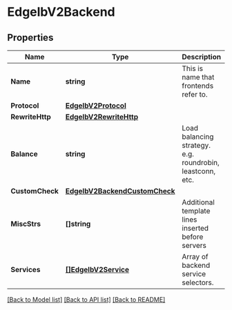 # EdgelbV2Backend

## Properties
Name | Type | Description | Notes
------------ | ------------- | ------------- | -------------
**Name** | **string** | This is name that frontends refer to. | [optional] 
**Protocol** | [**EdgelbV2Protocol**](EdgelbV2Protocol.md) |  | [optional] 
**RewriteHttp** | [**EdgelbV2RewriteHttp**](EdgelbV2RewriteHttp.md) |  | [optional] 
**Balance** | **string** | Load balancing strategy. e.g. roundrobin, leastconn, etc. | [optional] 
**CustomCheck** | [**EdgelbV2BackendCustomCheck**](EdgelbV2Backend_customCheck.md) |  | [optional] 
**MiscStrs** | **[]string** | Additional template lines inserted before servers | [optional] 
**Services** | [**[]EdgelbV2Service**](EdgelbV2Service.md) | Array of backend service selectors. | [optional] 

[[Back to Model list]](../README.md#documentation-for-models) [[Back to API list]](../README.md#documentation-for-api-endpoints) [[Back to README]](../README.md)


